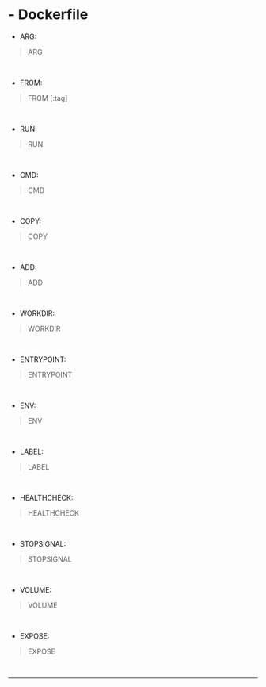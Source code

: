 # - Dockerfile

- ARG:
> ARG 

<br>

- FROM:
> FROM <imagem> [:tag]

<br>

- RUN:
> RUN

<br>

- CMD:
> CMD

<br>

- COPY:
> COPY

<br>

- ADD:
> ADD

<br>

- WORKDIR:
> WORKDIR

<br>

- ENTRYPOINT:
> ENTRYPOINT

<br>

- ENV:
> ENV

<br>

- LABEL:
> LABEL

<br>

- HEALTHCHECK:
>HEALTHCHECK

<br>

- STOPSIGNAL:
> STOPSIGNAL

<br>

- VOLUME:
> VOLUME

<br>

- EXPOSE:
> EXPOSE

<br>

___